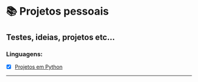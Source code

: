 # :books: Projetos pessoais
## Testes, ideias, projetos etc...
### Linguagens:
- [x] [Projetos em Python](https://github.com/PedroSantana2/python-basico-solyd/blob/main/exercicios/aula_02.py)
---
